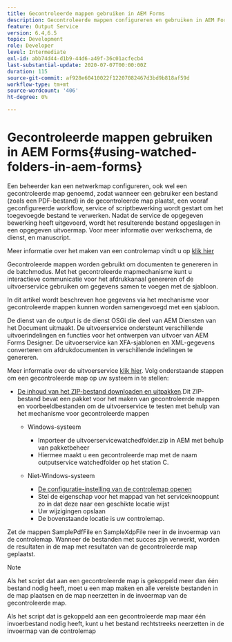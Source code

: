 ```yaml
---
title: Gecontroleerde mappen gebruiken in AEM Forms
description: Gecontroleerde mappen configureren en gebruiken in AEM Forms
feature: Output Service
version: 6.4,6.5
topic: Development
role: Developer
level: Intermediate
exl-id: abb74d44-d1b9-44d6-a49f-36c01acfecb4
last-substantial-update: 2020-07-07T00:00:00Z
duration: 115
source-git-commit: af928e60410022f12207082467d3bd9b818af59d
workflow-type: tm+mt
source-wordcount: '406'
ht-degree: 0%

---
```


# Gecontroleerde mappen gebruiken in AEM Forms{#using-watched-folders-in-aem-forms}

Een beheerder kan een netwerkmap configureren, ook wel een gecontroleerde map genoemd, zodat wanneer een gebruiker een bestand (zoals een PDF-bestand) in de gecontroleerde map plaatst, een vooraf geconfigureerde workflow, service of scriptbewerking wordt gestart om het toegevoegde bestand te verwerken. Nadat de service de opgegeven bewerking heeft uitgevoerd, wordt het resulterende bestand opgeslagen in een opgegeven uitvoermap. Voor meer informatie over werkschema, de dienst, en manuscript.

Meer informatie over het maken van een controlemap vindt u op [klik hier](https://helpx.adobe.com/experience-manager/6-4/forms/using/Creating-Configure-watched-folder.html)

Gecontroleerde mappen worden gebruikt om documenten te genereren in de batchmodus. Met het gecontroleerde mapmechanisme kunt u interactieve communicatie voor het afdrukkanaal genereren of de uitvoerservice gebruiken om gegevens samen te voegen met de sjabloon.

In dit artikel wordt beschreven hoe gegevens via het mechanisme voor gecontroleerde mappen kunnen worden samengevoegd met een sjabloon.

De dienst van de output is de dienst OSGi die deel van AEM Diensten van het Document uitmaakt. De uitvoerservice ondersteunt verschillende uitvoerindelingen en functies voor het ontwerpen van uitvoer van AEM Forms Designer. De uitvoerservice kan XFA-sjablonen en XML-gegevens converteren om afdrukdocumenten in verschillende indelingen te genereren.

Meer informatie over de uitvoerservice [klik hier](https://helpx.adobe.com/aem-forms/6/output-service.html).
Volg onderstaande stappen om een gecontroleerde map op uw systeem in te stellen:
* [De inhoud van het ZIP-bestand downloaden en uitpakken](assets/outputservicewatchedfolderkt.zip).Dit ZIP-bestand bevat een pakket voor het maken van gecontroleerde mappen en voorbeeldbestanden om de uitvoerservice te testen met behulp van het mechanisme voor gecontroleerde mappen
   * Windows-systeem

      * Importeer de uitvoerservicewatchedfolder.zip in AEM met behulp van pakketbeheer
      * Hiermee maakt u een gecontroleerde map met de naam outputservice watchedfolder op het station C.
   * Niet-Windows-systeem
      * [De configuratie-instelling van de controlemap openen](http://localhost:4502/crx/de/index.jsp#/etc/fd/watchfolder/config/outputservice)
      * Stel de eigenschap voor het mappad van het serviceknooppunt zo in dat deze naar een geschikte locatie wijst
      * Uw wijzigingen opslaan
      * De bovenstaande locatie is uw controlemap.

Zet de mappen SamplePdfFile en SampleXdpFile neer in de invoermap van de controlemap. Wanneer de bestanden met succes zijn verwerkt, worden de resultaten in de map met resultaten van de gecontroleerde map geplaatst.


>[!NOTE]
>
>Als het script dat aan een gecontroleerde map is gekoppeld meer dan één bestand nodig heeft, moet u een map maken en alle vereiste bestanden in de map plaatsen en de map neerzetten in de invoermap van de gecontroleerde map.
>
>Als het script dat is gekoppeld aan een gecontroleerde map maar één invoerbestand nodig heeft, kunt u het bestand rechtstreeks neerzetten in de invoermap van de controlemap
